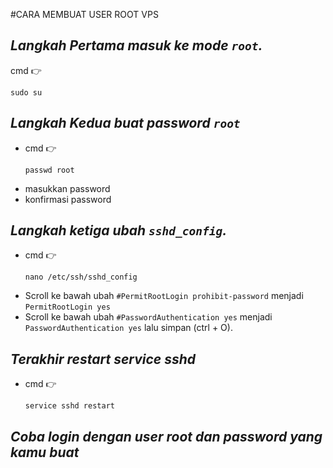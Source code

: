 #CARA MEMBUAT USER ROOT VPS
## *Langkah Pertama masuk ke mode `root`.*
cmd 👉 <pre><code>sudo su</code></pre>

## *Langkah Kedua buat password `root`*
* cmd 👉 <pre><code>passwd root</code></pre>
* masukkan password
* konfirmasi password

## *Langkah ketiga ubah `sshd_config`.*
* cmd 👉 <pre><code>nano /etc/ssh/sshd_config</code></pre>
* Scroll ke bawah ubah `#PermitRootLogin prohibit-password` menjadi `PermitRootLogin yes`
* Scroll ke bawah ubah `#PasswordAuthentication yes` menjadi `PasswordAuthentication yes` lalu simpan (ctrl + O).

## *Terakhir restart service sshd*
* cmd 👉 <pre><code>service sshd restart</pre></code>

## *Coba login dengan user root dan password yang kamu buat*
